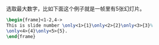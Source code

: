 选取最大数字，比如下面这个例子就是一帧里有5张幻灯片。
```latex
\begin{frame}<1-2,4->  
This is slide number \only<1>{1}\only<2>{2}\only<3>{3}%  
\only<4>{4}\only<5>{5}.  
\end{frame}
```